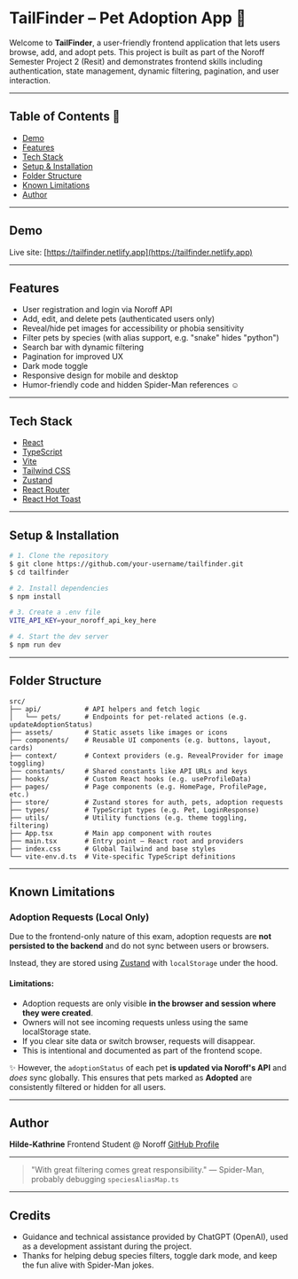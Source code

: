 # TailFinder – Pet Adoption App 🐾

Welcome to **TailFinder**, a user-friendly frontend application that lets users browse, add, and adopt pets. This project is built as part of the Noroff Semester Project 2 (Resit) and demonstrates frontend skills including authentication, state management, dynamic filtering, pagination, and user interaction.

---

## Table of Contents  📄 

* [Demo](#demo)
* [Features](#features)
* [Tech Stack](#tech-stack)
* [Setup & Installation](#setup--installation)
* [Folder Structure](#folder-structure)
* [Known Limitations](#known-limitations)
* [Author](#author)

---

## Demo

Live site: [https://tailfinder.netlify.app](https://tailfinder.netlify.app)

---

## Features

* User registration and login via Noroff API
* Add, edit, and delete pets (authenticated users only)
* Reveal/hide pet images for accessibility or phobia sensitivity
* Filter pets by species (with alias support, e.g. "snake" hides "python")
* Search bar with dynamic filtering
* Pagination for improved UX
* Dark mode toggle
* Responsive design for mobile and desktop
* Humor-friendly code and hidden Spider-Man references ☺️

---

## Tech Stack

* [React](https://react.dev/)
* [TypeScript](https://www.typescriptlang.org/)
* [Vite](https://vitejs.dev/)
* [Tailwind CSS](https://tailwindcss.com/)
* [Zustand](https://github.com/pmndrs/zustand)
* [React Router](https://reactrouter.com/)
* [React Hot Toast](https://react-hot-toast.com/)

---

## Setup & Installation

```bash
# 1. Clone the repository
$ git clone https://github.com/your-username/tailfinder.git
$ cd tailfinder

# 2. Install dependencies
$ npm install

# 3. Create a .env file
VITE_API_KEY=your_noroff_api_key_here

# 4. Start the dev server
$ npm run dev
```

---

## Folder Structure

```
src/
├── api/           # API helpers and fetch logic
│   └── pets/      # Endpoints for pet-related actions (e.g. updateAdoptionStatus)
├── assets/        # Static assets like images or icons
├── components/    # Reusable UI components (e.g. buttons, layout, cards)
├── context/       # Context providers (e.g. RevealProvider for image toggling)
├── constants/     # Shared constants like API URLs and keys
├── hooks/         # Custom React hooks (e.g. useProfileData)
├── pages/         # Page components (e.g. HomePage, ProfilePage, etc.)
├── store/         # Zustand stores for auth, pets, adoption requests
├── types/         # TypeScript types (e.g. Pet, LoginResponse)
├── utils/         # Utility functions (e.g. theme toggling, filtering)
├── App.tsx        # Main app component with routes
├── main.tsx       # Entry point – React root and providers
├── index.css      # Global Tailwind and base styles
└── vite-env.d.ts  # Vite-specific TypeScript definitions

```

---

## Known Limitations

### Adoption Requests (Local Only)

Due to the frontend-only nature of this exam, adoption requests are **not persisted to the backend** and do not sync between users or browsers.

Instead, they are stored using [Zustand](https://github.com/pmndrs/zustand) with `localStorage` under the hood.

#### Limitations:

* Adoption requests are only visible **in the browser and session where they were created**.
* Owners will not see incoming requests unless using the same localStorage state.
* If you clear site data or switch browser, requests will disappear.
* This is intentional and documented as part of the frontend scope.

✨ However, the `adoptionStatus` of each pet **is updated via Noroff's API** and *does* sync globally. This ensures that pets marked as **Adopted** are consistently filtered or hidden for all users.

---

## Author

**Hilde-Kathrine**
Frontend Student @ Noroff
[GitHub Profile](https://github.com/Entav78)

---

> "With great filtering comes great responsibility."
> — Spider-Man, probably debugging `speciesAliasMap.ts`

---

## Credits

- Guidance and technical assistance provided by ChatGPT (OpenAI), used as a development assistant during the project.
- Thanks for helping debug species filters, toggle dark mode, and keep the fun alive with Spider-Man jokes.
